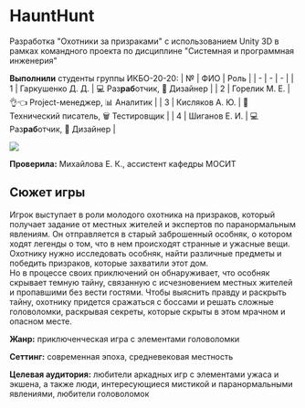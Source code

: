 # HauntHunt
Разработка "Охотники за призраками" с использованием Unity 3D в рамках командного проекта по дисциплине "Системная и программная инженерия"

**Выполнили** студенты группы ИКБО-20-20:
| № | ФИО | Роль |
| - | - | - |
| 1 | Гаркушенко Д. Д. | 💻 Раз**раб**отчик, 🎨 Дизайнер |
| 2 | Горелик М. Е. | 👌👈 Project-менеджер, 📊 Аналитик |
| 3 | Кисляков А. Ю. | 📝 Технический писатель, 🗑️ Тестировщик |
| 4 | Шиганов Е. И. | 💻 Раз**раб**отчик, 🎨 Дизайнер |

<a href = "https://github.com/YujinZushi/HauntHunt/graphs/contributors">
  <img src = "https://contrib.rocks/image?repo=YujinZushi/HauntHunt"/>
</a>

**Проверила:** Михайлова Е. К., ассистент кафедры МОСИТ



## Сюжет игры
Игрок выступает в роли молодого охотника на призраков, который получает задание от местных жителей и экспертов по паранормальным явлениям. Он отправляется в старый заброшенный особняк,
о котором ходят легенды о том, что в нем происходят странные и ужасные вещи. Охотнику нужно исследовать особняк, найти различные предметы и победить призраков, которые захватили этот дом. <br>
Но в процессе своих приключений он обнаруживает, что особняк скрывает темную тайну, связанную с исчезновением местных жителей и пропавшими без вести гостями. 
Чтобы выяснить правду и раскрыть тайну, охотнику придется сражаться с боссами и решать сложные головоломки, раскрывая секреты, которые скрыты в этом мрачном и опасном месте.

**Жанр:** приключенческая игра с элементами головоломки

**Сеттинг:** современная эпоха, средневековая местность

**Целевая аудитория:** любители аркадных игр с элементами ужаса и экшена, а также люди, интересующиеся мистикой и паранормальными явлениями, любители головоломок

